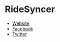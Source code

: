 RideSyncer
==========

* [Website](www.ridesyncer.com)
* [Facebook](www.facebook.com/ridesyncer)
* [Twitter](www.twitter.com/ridesyncer)
